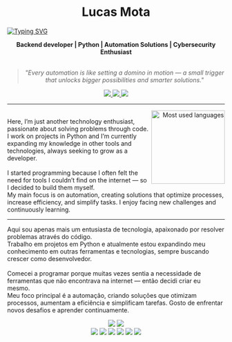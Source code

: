 

<h1 align="center"> Lucas Mota </h1>
    
<a align="center" href="https://git.io/typing-svg"><img src="https://readme-typing-svg.demolab.com?font=Fira+Code&duration=3000&pause=1000&color=CB00F7&width=435&lines=Seja+Bem+Vindo+ao+Meu+Perfil+%3A);Welcome+To+My+Frofile+%3A)" alt="Typing SVG" /></a>


<div align="center">
  <b> Backend developer | Python | Automation Solutions | Cybersecurity Enthusiast </b>
  <br>
  <br>
  
  <blockquote>
      <p><i>
          "Every automation is like setting a domino in motion — a small trigger that unlocks bigger possibilities and smarter solutions."
      </i></p>
  </blockquote>
</div>

<!-- Socials -->
<div align="center">
    <a target="_blank" style="text-decoration: none;">
        <a href="https://www.linkedin.com/in/nftsz/">
            <img src="https://img.shields.io/badge/LinkedIn-0077B5?style=for-the-badge&logo=linkedin&logoColor=white" target="_blank">
        </a>
        <a href="https://twitter.com/0xblkowl" target="_blank">
            <img src="https://img.shields.io/badge/Twitter-1DA1F2?style=for-the-badge&logo=twitter&logoColor=white" target="_blank"> 
        </a>
        <a href ="mailto:naft.dev@proton.me">
            <img src="https://img.shields.io/badge/proton%20mail-6D4AFF?style=for-the-badge&logo=protonmail&logoColor=white" target="_blank">
        </a>
    </a>
</div>

---
<!--Stats -->
<div align="right" style="margin:auto">
     <a href="https://github.com/SottoDev">
        <img height="170em"
             src="https://github-readme-stats.vercel.app/api/top-langs/?username=SottoDev&hide=jupyter%20notebook&langs_count=6&hide_border=true&layout=compact&show_icons=true&line_height=24&theme=transparent&title_color=4a86d1&custom_title=My%20favorite%20languages"
             alt="Most used languages"
             align="right">
    </a>
</div>

<!-- Desc -->
<br>
Here, I’m just another technology enthusiast, passionate about solving problems through code.<br>
I work on projects in Python and I’m currently expanding my knowledge in other tools and technologies, always seeking to grow as a developer.<br><br>
I started programming because I often felt the need for tools I couldn’t find on the internet — so I decided to build them myself.<br>
My main focus is on automation, creating solutions that optimize processes, increase efficiency, and simplify tasks. I enjoy facing new challenges and continuously learning.</p>

<hr>

<p>Aqui sou apenas mais um entusiasta de tecnologia, apaixonado por resolver problemas através do código.<br>
Trabalho em projetos em Python e atualmente estou expandindo meu conhecimento em outras ferramentas e tecnologias, sempre buscando crescer como desenvolvedor.<br><br>
Comecei a programar porque muitas vezes sentia a necessidade de ferramentas que não encontrava na internet — então decidi criar eu mesmo.<br>
Meu foco principal é a automação, criando soluções que otimizam processos, aumentam a eficiência e simplificam tarefas. Gosto de enfrentar novos desafios e aprender continuamente.</p>

<div align="center">
  

  <img src="https://img.shields.io/badge/Python-FFD43B?style=for-the-badge&logo=python&logoColor=blue"/>
  <img src="https://img.shields.io/badge/Django-092E20?style=for-the-badge&logo=django&logoColor=green"/>


  <br>

  <img src="https://img.shields.io/badge/GIT-E44C30?style=for-the-badge&logo=git&logoColor=white"/>
  <img src="https://img.shields.io/badge/VSCode-0078D4?style=for-the-badge&logo=visual%20studio%20code&logoColor=white"/>
  <img src="https://img.shields.io/badge/SQL-4479A1?style=for-the-badge&logo=sql&logoColor=white"/>
  <img src="https://img.shields.io/badge/JavaScript-F7DF1E?style=for-the-badge&logo=javascript&logoColor=white">
  <img src="https://img.shields.io/badge/n8n-FF4500?style=for-the-badge&logo=n8n&logoColor=white">
  <img src="https://img.shields.io/badge/Kali_Linux-557C94?style=for-the-badge&logo=kalilinux&logoColor=white">
  

</div>

<br>

<div align="center">